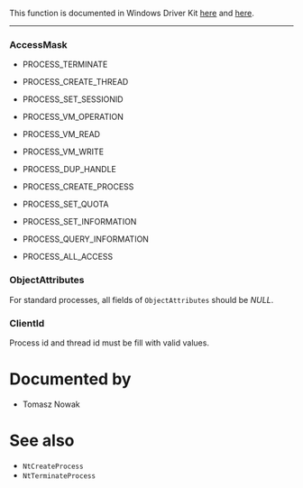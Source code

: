 This function is documented in Windows Driver Kit [here](https://learn.microsoft.com/en-us/windows-hardware/drivers/ddi/ntddk/nf-ntddk-ntopenprocess) and [here](https://learn.microsoft.com/en-us/windows-hardware/drivers/ddi/ntddk/nf-ntddk-zwopenprocess).

---

### AccessMask

* PROCESS_TERMINATE

* PROCESS_CREATE_THREAD
* PROCESS_SET_SESSIONID

* PROCESS_VM_OPERATION
* PROCESS_VM_READ

* PROCESS_VM_WRITE
* PROCESS_DUP_HANDLE

* PROCESS_CREATE_PROCESS
* PROCESS_SET_QUOTA

* PROCESS_SET_INFORMATION
* PROCESS_QUERY_INFORMATION

* PROCESS_ALL_ACCESS

### ObjectAttributes

For standard processes, all fields of `ObjectAttributes` should be *NULL*.

### ClientId

Process id and thread id must be fill with valid values.

# Documented by

* Tomasz Nowak

# See also

* `NtCreateProcess`
* `NtTerminateProcess`
